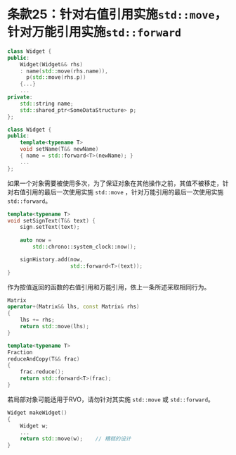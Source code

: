 # 条款25：针对右值引用实施`std::move`，针对万能引用实施`std::forward`


```cpp
class Widget {
public:
    Widget(Widget&& rhs)
    : name(std::move(rhs.name)),
      p(std::move(rhs.p))
    {...}
    ...
private:
    std::string name;
    std::shared_ptr<SomeDataStructure> p;
};
```

```cpp
class Widget {
public:
    template<typename T>
    void setName(T&& newName) 
    { name = std::forward<T>(newName); }
    ...
};
```

如果一个对象需要被使用多次，为了保证对象在其他操作之前，其值不被移走，针对右值引用的最后一次使用实施 `std::move` ，针对万能引用的最后一次使用实施 `std::forward`。

```cpp
template<typename T>
void setSignText(T&& text) {
    sign.setText(text);
    
    auto now =
        std::chrono::system_clock::now();

    signHistory.add(now,
                    std::forward<T>(text));
}
```

作为按值返回的函数的右值引用和万能引用，依上一条所述采取相同行为。

```cpp
Matrix
operator+(Matrix&& lhs, const Matrix& rhs)
{
    lhs += rhs;
    return std::move(lhs);
}
```

```cpp
template<typename T>
Fraction
reduceAndCopy(T&& frac)
{
    frac.reduce();
    return std::forward<T>(frac);
}
```

若局部对象可能适用于RVO，请勿针对其实施 `std::move` 或 `std::forward`。

```cpp
Widget makeWidget()
{
    Widget w;
    ...
    return std::move(w);    // 糟糕的设计
}
```